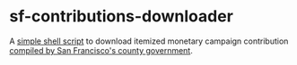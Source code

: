 # sf-contributions-downloader

A [simple shell script](download.sh) to download itemized monetary campaign contribution [compiled by San Francisco's county government](https://data.sfgov.org/City-Management-and-Ethics/Campaign-Finance-FPPC-Form-460-Schedule-A-Monetary/q66q-d2tr).

